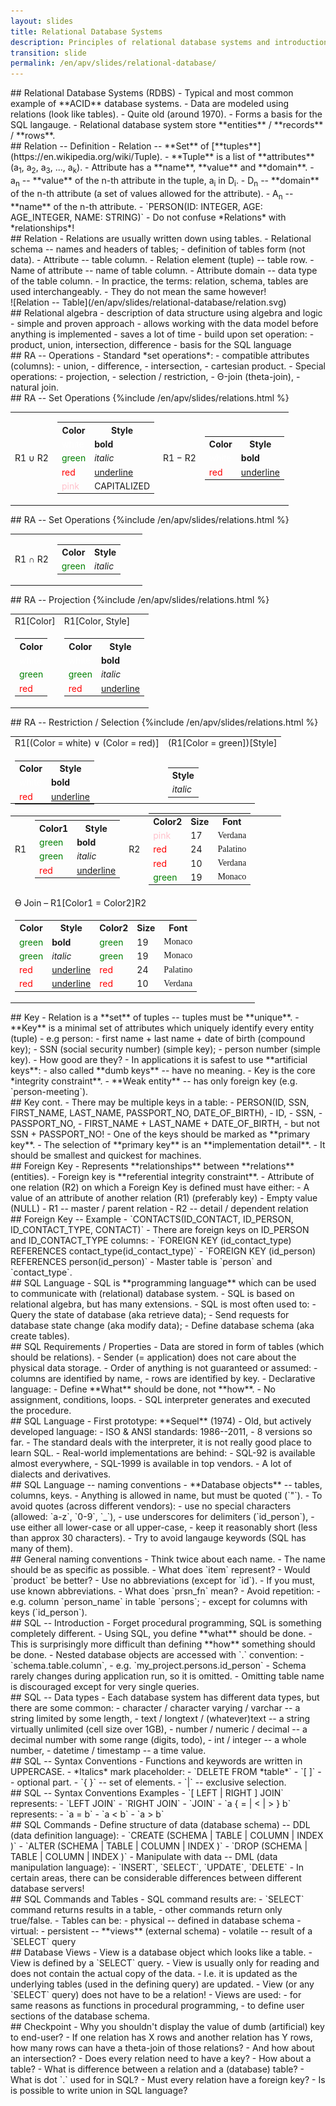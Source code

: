 ```yaml
---
layout: slides
title: Relational Database Systems
description: Principles of relational database systems and introduction to SQL language.
transition: slide
permalink: /en/apv/slides/relational-database/
---
```


<section markdown='1'>
## Relational Database Systems (RDBS)
- Typical and most common example of **ACID** database systems.
- Data are modeled using relations (look like tables).
- Quite old (around 1970).
- Forms a basis for the SQL langauge.
- Relational database system store **entities** / **records** / **rows**.
</section>

<section markdown='1'>
## Relation -- Definition
- Relation -- **Set** of [**tuples**](https://en.wikipedia.org/wiki/Tuple).
- **Tuple** is a list of **attributes** (a<sub>1</sub>, a<sub>2</sub>, a<sub>3</sub>, ..., a<sub>k</sub>).
- Attribute has a **name**, **value** and **domain**. 
- a<sub>n</sub> -- **value** of the n-th attribute in the tuple, a<sub>i</sub> in D<sub>i</sub>.
- D<sub>n</sub> -- **domain** of the n-th attribute (a set of values allowed for 
the attribute).
- A<sub>n</sub> -- **name** of the n-th attribute.
- `PERSON(ID: INTEGER, AGE: AGE_INTEGER, NAME: STRING)`
- Do not confuse *Relations* with *relationships*!
</section>

<section markdown='1'>
## Relation
- Relations are usually written down using tables.
- Relational schema -- names and headers of tables; 
    - definition of tables form (not data).
- Attribute -- table column.
- Relation element (tuple) -- table row.
- Name of attribute -- name of table column.
- Attribute domain -- data type of the table column.
- In practice, the terms: relation, schema, tables are used interchangeably.
    - They do not mean the same however! 
</section>

<section markdown='1'>
![Relation -- Table](/en/apv/slides/relational-database/relation.svg)

</section>

<section markdown='1'>
## Relational algebra
- description of data structure using algebra and logic
- simple and proven approach
- allows working with the data model before anything is implemented
    - saves a lot of time
- build upon set operation:
    - product, union, intersection, difference
- basis for the SQL language        
</section>

<section markdown='1'>
## RA -- Operations
- Standard *set operations*:
    - compatible attributes (columns):
        - union,
        - difference,
        - intersection,
    - cartesian product.
- Special operations:
    - projection,
    - selection / restriction,
    - Θ-join (theta-join),
    - natural join.
</section>

<section markdown='1'>
## RA -- Set Operations

<table>
    {%include /en/apv/slides/relations.html %}
    <tr>
        <td>R1&nbsp;∪&nbsp;R2</td>
        <td>
            <table>
                <tr>
                    <th>Color</th>
                    <th>Style</th>        
                </tr>
                <tr>
                    <td><span style='color:white'>white</span></td>
                    <td style='font-weight: bold'>bold</td>
                </tr>
                <tr>
                    <td><span style='color:green'>green</span></td>
                    <td style='font-style: italic'>italic</td>
                </tr>
                <tr>
                    <td><span style='color:red'>red</span></td>
                    <td style='text-decoration: underline'>underline</td>
                </tr>
                <tr>
                    <td><span style='color:pink'>pink</span></td>
                    <td style='text-transform: uppercase'>capitalized</td>
                </tr>
            </table>
        </td>
        <td>R1&nbsp;−&nbsp;R2</td>
        <td>
            <table>
                <tr>
                    <th>Color</th>
                    <th>Style</th>        
                </tr>
                <tr>
                    <td><span style='color:white'>white</span></td>
                    <td style='font-weight: bold'>bold</td>
                </tr>
                <tr>
                    <td><span style='color:red'>red</span></td>
                    <td style='text-decoration: underline'>underline</td>
                </tr>
            </table>
        </td>
    </tr>
</table>

</section>


<section markdown='1'>
## RA -- Set Operations

<table>
    {%include /en/apv/slides/relations.html %}
    <tr>
        <td>R1&nbsp;∩&nbsp;R2</td>
        <td>
            <table>
                <tr>
                    <th>Color</th>
                    <th>Style</th>        
                </tr>
                <tr>
                    <td><span style='color:green'>green</span></td>
                    <td style='font-style: italic'>italic</td>
                </tr>
            </table>
        </td>
        <td></td>
        <td></td>
    </tr>
</table>
</section>

<section markdown='1'>
## RA -- Projection
<table>
    {%include /en/apv/slides/relations.html %}
    <tr>
        <td colspan='2'>R1[Color]</td>
        <td colspan='2'>R1[Color, Style]</td>
    </tr>
    <tr>
        <td colspan='2'>
            <table>
                <tr>
                    <th>Color</th>
                </tr>
                <tr>
                    <td><span style='color:white'>white</span></td>
                </tr>
                <tr>
                    <td><span style='color:green'>green</span></td>
                </tr>
                <tr>
                    <td><span style='color:red'>red</span></td>
                </tr>
            </table>
        </td>
        <td colspan='2'>
            <table>
                <tr>
                    <th>Color</th>
                    <th>Style</th>        
                </tr>
                <tr>
                    <td><span style='color:white'>white</span></td>
                    <td style='font-weight: bold'>bold</td>
                </tr>
                <tr>
                    <td><span style='color:green'>green</span></td>
                    <td style='font-style: italic'>italic</td>
                </tr>
                <tr>
                    <td><span style='color:red'>red</span></td>
                    <td style='text-decoration: underline'>underline</td>
                </tr>
            </table>
        </td>
    </tr>
</table>
</section>

<section markdown='1'>
## RA -- Restriction / Selection
<table>
    {%include /en/apv/slides/relations.html %}
    <tr>
        <td colspan='2'>R1[(Color = white) ∨ (Color = red)]</td>
        <td colspan='2'>(R1[Color = green])[Style]</td>
    </tr>
    <tr>
        <td colspan='2'>
            <table>
                <tr>
                    <th>Color</th>
                    <th>Style</th>        
                </tr>
                <tr>
                    <td><span style='color:white'>white</span></td>
                    <td style='font-weight: bold'>bold</td>
                </tr>
                <tr>
                    <td><span style='color:red'>red</span></td>
                    <td style='text-decoration: underline'>underline</td>
                </tr>
            </table>
        </td>
        <td colspan='2'>
            <table>
                <tr>
                    <th>Style</th>        
                </tr>
                <tr>
                    <td style='font-style: italic'>italic</td>
                </tr>
            </table>
        </td>
    </tr>
</table>
</section>

<section markdown='1'>
<table style='margin-top:-35px'>
    <tr>
        <td>R1</td>
        <td>
            <table>
                <tr>
                    <th>Color1</th>
                    <th>Style</th>        
                </tr>
                <tr>
                    <td><span style='color:green'>green</span></td>
                    <td style='font-weight: bold'>bold</td>
                </tr>
                <tr>
                    <td><span style='color:green'>green</span></td>
                    <td style='font-style: italic'>italic</td>
                </tr>
                <tr>
                    <td><span style='color:red'>red</span></td>
                    <td style='text-decoration: underline'>underline</td>
                </tr>
            </table>
        </td>
        <td>R2</td>
        <td>
            <table>
                <tr>
                    <th>Color2</th>
                    <th>Size</th>
                    <th>Font</th>
                </tr>
                <tr>
                    <td><span style='color:pink'>pink</span></td>
                    <td>17</td>
                    <td style='font-family: Verdana'>Verdana</td>
                </tr>
                <tr>
                    <td><span style='color:red'>red</span></td>
                    <td>24</td>
                    <td style='font-family: Palatino'>Palatino</td>
                </tr>
                <tr>
                    <td><span style='color:red'>red</span></td>
                    <td>10</td>
                    <td style='font-family: Verdana'>Verdana</td>
                </tr>
                <tr>
                    <td><span style='color:green'>green</span></td>
                    <td>19</td>
                    <td style='font-family: Monaco'>Monaco</td>
                </tr>                
            </table>
        </td>
    </tr>
    <tr>
        <td colspan='4'>ϴ Join &ndash; R1[Color1 = Color2]R2</td>
    </tr>
    <tr>
        <td colspan='4'>
            <table>
                <tr>
                    <th>Color</th>
                    <th>Style</th>        
                    <th>Color2</th>
                    <th>Size</th>
                    <th>Font</th>
                </tr>
                <tr>
                    <td><span style='color:green'>green</span></td>
                    <td style='font-weight: bold'>bold</td>
                    <td><span style='color:green'>green</span></td>
                    <td>19</td>
                    <td style='font-family: Monaco'>Monaco</td>
                </tr>
                <tr>
                    <td><span style='color:green'>green</span></td>
                    <td style='font-style: italic'>italic</td>
                    <td><span style='color:green'>green</span></td>
                    <td>19</td>
                    <td style='font-family: Monaco'>Monaco</td>
                </tr>
                <tr>
                    <td><span style='color:red'>red</span></td>
                    <td style='text-decoration: underline'>underline</td>
                    <td><span style='color:red'>red</span></td>
                    <td>24</td>
                    <td style='font-family: Palatino'>Palatino</td>
                </tr>
                <tr>
                    <td><span style='color:red'>red</span></td>
                    <td style='text-decoration: underline'>underline</td>
                    <td><span style='color:red'>red</span></td>
                    <td>10</td>
                    <td style='font-family: Verdana'>Verdana</td>
                </tr>
            </table>
        </td>
    </tr>
</table>
</section>

<section markdown='1'>
## Key
- Relation is a **set** of tuples -- tuples must be **unique**.
- **Key** is a minimal set of attributes which uniquely identify every entity (tuple) - e.g person:
    - first name + last name + date of birth (compound key);
    - SSN (social security number) (simple key);
    - person number (simple key).
    - How good are they?
- In applications it is safest to use **artificial keys**:
    - also called **dumb keys** -- have no meaning.
- Key is the core *integrity constraint**.
- **Weak entity** -- has only foreign key (e.g. `person-meeting`).    
</section>

<section markdown='1'>
## Key cont.
- There may be multiple keys in a table:
    - PERSON(ID, SSN, FIRST_NAME, LAST_NAME, PASSPORT_NO, DATE_OF_BIRTH),
    - ID,
    - SSN,
    - PASSPORT_NO,
    - FIRST_NAME + LAST_NAME + DATE_OF_BIRTH,
    - but not SSN + PASSPORT_NO!
- One of the keys should be marked as **primary key**.
- The selection of **primary key** is an **implementation detail**.
    - It should be smallest and quickest for machines.
</section>

<section markdown='1'>
## Foreign Key
- Represents **relationships** between **relations** (entities).
- Foreign key is **referential integrity constraint**.
- Attribute of one relation (R2) on which a Foreign Key is defined must have either:
    - A value of an attribute of another relation (R1) (preferably key)
    - Empty value (NULL)
- R1 -- master / parent relation
- R2 -- detail / dependent relation
</section>

<section markdown='1'>
## Foreign Key -- Example
- `CONTACTS(ID_CONTACT, ID_PERSON, ID_CONTACT_TYPE, CONTACT)`
- There are foreign keys on ID_PERSON and ID_CONTACT_TYPE columns:
    - `FOREIGN KEY (id_contact_type) REFERENCES contact_type(id_contact_type)`
    - `FOREIGN KEY (id_person) REFERENCES person(id_person)`
- Master table is `person` and `contact_type`.     
</section>

<section markdown='1'>
## SQL Language
- SQL is **programming language** which can be used to communicate
with (relational) database system.
- SQL is based on relational algebra, but has many extensions.
- SQL is most often used to:
    - Query the state of database (aka retrieve data);
    - Send requests for database state change (aka modify data);
    - Define database schema (aka create tables).
</section>

<section markdown='1'>
## SQL Requirements / Properties
- Data are stored in form of tables (which should be relations).
- Sender (= application) does not care about the physical data storage.
- Order of anything is not guaranteed or assumed:
    - columns are identified by name,
    - rows are identified by key.
- Declarative language:
    - Define **What** should be done, not **how**.
    - No assignment, conditions, loops.
    - SQL interpreter generates and executed the procedure.
</section>

<section markdown='1'>
## SQL Language
- First prototype: **Sequel** (1974)
- Old, but actively developed language:
    - ISO & ANSI standards: 1986--2011,
    - 8 versions so far.
- The standard deals with the interpreter, it is not really good place to learn SQL.
- Real-world implementations are behind:
    - SQL-92 is available almost everywhere,
    - SQL-1999 is available in top vendors.
- A lot of dialects and derivatives.    
</section>

<section markdown='1'>
## SQL Language -- naming conventions
- **Database objects** -- tables, columns, keys.
- Anything is allowed in name, but must be quoted (`"`).
- To avoid quotes (across different vendors):
    - use no special characters (allowed: `a-z`, `0-9`, `_`),
    - use underscores for delimiters (`id_person`),
    - use either all lower-case or all upper-case,
    - keep it reasonably short (less than approx 30 characters).
- Try to avoid langauge keywords (SQL has many of them). 
</section>

<section markdown='1'>
## General naming conventions
- Think twice about each name.
- The name should be as specific as possible.
    - What does `item` represent?
    - Would `product` be better?
- Use no abbreviations (except for `id`).
    - If you must, use known abbreviations.
    - What does `prsn_fn` mean?    
- Avoid repetition:
    - e.g. column `person_name` in table `persons`;
    - except for columns with keys (`id_person`).
</section>

<section markdown='1'>
## SQL -- Introduction
- Forget procedural programming, SQL is something completely different.
- Using SQL, you define **what** should be done.
    - This is surprisingly more difficult than defining **how** something should be done.
- Nested database objects are accessed with `.` convention:
    - `schema.table.column`,
    - e.g. `my_project.persons.id_person`
    - Schema rarely changes during application run, so it is omitted.
    - Omitting table name is discouraged except for very single queries.
</section>

<section markdown='1'>
## SQL -- Data types
- Each database system has different data types, but there are some common:
    - character / character varying / varchar -- a string limited by some length,
    - text / longtext / (whatever)text -- a string virtually unlimited (cell size over 1GB),
    - number / numeric / decimal -- a decimal number with some range (digits, todo),
    - int / integer -- a whole number,
    - datetime / timestamp -- a time value.
</section>

<section markdown='1'>
## SQL -- Syntax Conventions
- Functions and keywords are written in UPPERCASE.
- *Italics* mark placeholder:
    - `DELETE FROM *table*`
- `[ ]` -- optional part.
- `{ }` -- set of elements.
- `|` -- exclusive selection.
</section>

<section markdown='1'>
## SQL -- Syntax Conventions Examples
- `[ LEFT | RIGHT ] JOIN` represents:
    - `LEFT JOIN`
    - `RIGHT JOIN`
    - `JOIN`
- `a { = | < | > } b` represents:
    - `a = b`
    - `a < b`
    - `a > b`
</section>

<section markdown='1'>
## SQL Commands
- Define structure of data (database schema) -- DDL (data definition language):
    - `CREATE (SCHEMA | TABLE | COLUMN | INDEX )`
    - `ALTER (SCHEMA | TABLE | COLUMN | INDEX )`
    - `DROP (SCHEMA | TABLE | COLUMN | INDEX )`
- Manipulate with data -- DML (data manipulation language):
    - `INSERT`, `SELECT`, `UPDATE`, `DELETE`
- In certain areas, there can be considerable differences between different database servers!
</section>

<section markdown='1'>
## SQL Commands and Tables
- SQL command results are:
    - `SELECT` command returns results in a table,
    - other commands return only true/false.
- Tables can be:
    - physical -- defined in database schema
    - virtual:
        - persistent -- **views** (external schema)
        - volatile -- result of a `SELECT` query
</section>
        
<section markdown='1'>
## Database Views
- View is a database object which looks like a table.
- View is defined by a `SELECT` query.
- View is usually only for reading and does not contain the actual copy of the data.
    - I.e. it is updated as the underlying tables (used in the defining query) are updated.
- View (or any `SELECT` query) does not have to be a relation!
- Views are used:
    - for same reasons as functions in procedural programming,
    - to define user sections of the database schema. 
</section>

<section markdown='1'>
## Checkpoint
- Why you shouldn't display the value of dumb (artificial) key to end-user?
- If one relation has X rows and another relation has Y rows, how many rows can have a theta-join of those relations?
- And how about an intersection?
- Does every relation need to have a key?
- How about a table?
- What is difference between a relation and a (database) table?
- What is dot `.` used for in SQL?
- Must every relation have a foreign key?
- Is is possible to write union in SQL language? 
</section>
